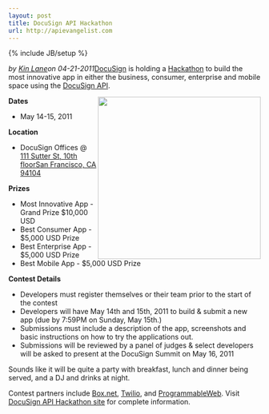 ```yaml
---
layout: post
title: DocuSign API Hackathon
url: http://apievangelist.com
---
```

{% include JB/setup %}<div><i><span class="small">by</span> <a href="https://plus.google.com/106460238807821851374" rel="author">Kin Lane</a><span class="small">on</span> <span class="post-date">04-21-2011</span></i><a title="DocuSign" href="http://www.docusign.com/">DocuSign</a> is holding a <a title="Hackathon" href="http://www.docusign.com/hackathon/">Hackathon</a> to build the most innovative app in either the business, consumer, enterprise and mobile space using the <a title="DocuSign API" href="http://www.docusign.com/developers-center/developers-center-overview">DocuSign API</a>.<p></p>
<strong>Dates</strong><img src="http://kinlane-productions.s3.amazonaws.com/api-evangelist/DocuSign-Logo.jpg" alt="" width="325" align="right" />
<ul class="mainlist">
	<li>May 14-15, 2011</li>
</ul>
<strong>Location</strong>
<ul class="mainlist">
	<li>DocuSign Offices @ <a title="111 Sutter St, 10th floor San Francisco, CA 94104" href="http://maps.google.com/maps?q=111+Sutter+St,+10th+floor+San+Francisco,+CA+94104&amp;um=1&amp;ie=UTF-8&amp;hq=&amp;hnear=111+Sutter+St,+San+Francisco,+CA+94104&amp;gl=us&amp;ei=DHqwTeGELc-ftwfEnIyLDA&amp;sa=X&amp;oi=geocode_result&amp;ct=title&amp;resnum=1&amp;ved=0CBUQ8gEwAA">111 Sutter St, 10th floorSan Francisco, CA 94104</a></li>
</ul>
<strong>Prizes</strong>
<ul class="mainlist">
	<li>Most Innovative App - Grand Prize $10,000 USD</li>
	<li>Best Consumer App - $5,000 USD Prize</li>
	<li>Best Enterprise App - $5,000 USD Prize</li>
	<li>Best Mobile App - $5,000 USD Prize</li>
</ul>
<strong>Contest Details</strong>
<ul class="mainlist">
	<li>Developers must register themselves or their team prior to the start of the contest</li>
	<li>Developers will have May 14th and 15th, 2011 to build &amp; submit a new app (due by 7:59PM on Sunday, May 15th.)</li>
	<li>Submissions must include a description of the app, screenshots and basic instructions on how to try the applications out.</li>
	<li>Submissions will be reviewed by a panel of judges &amp; select developers will be asked to present at the DocuSign Summit on May 16, 2011</li>
</ul>
Sounds like it will be quite a party with breakfast, lunch and dinner being served, and a DJ and drinks at night.<p></p>
Contest partners include <a title="Box.net" href="http://www.box.net">Box.net</a>, <a title="Twilio" href="http://www.twilio.com">Twilio</a>, and <a title="ProgrammableWeb" href="http://www.programmableweb.com">ProgrammableWeb</a>. Visit <a title="DocuSign API Hackathon Site" href="http://www.docusign.com/hackathon/">DocuSign API Hackathon site</a> for complete information.